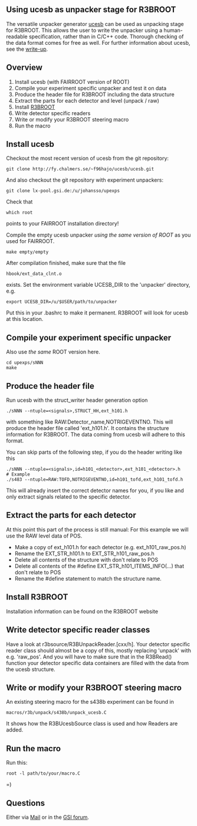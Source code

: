 Using ucesb as unpacker stage for R3BROOT
-----------------------------------------

The versatile unpacker generator [ucesb](http://fy.chalmers.se/~f96hajo/ucesb) can be used as unpacking stage for R3BROOT.
This allows the user to write the unpacker using a human-readable specification, rather than in C/C++ code.
Thorough checking of the data format comes for free as well.
For further information about ucesb, see the [write-up](http://fy.chalmers.se/~f96hajo/ucesb/ucesb_doc.pdf).

Overview
--------

1. Install ucesb (with FAIRROOT version of ROOT)
2. Compile your experiment specific unpacker and test it on data
3. Produce the header file for R3BROOT including the data structure
4. Extract the parts for each detector and level (unpack / raw)
5. Install [R3BROOT](https://www.r3broot.gsi.de)
6. Write detector specific readers
7. Write or modify your R3BROOT steering macro
8. Run the macro


Install ucesb
-------------

Checkout the most recent version of ucesb from the git repository:

    git clone http://fy.chalmers.se/~f96hajo/ucesb/ucesb.git

And also checkout the git repository with experiment unpackers:

    git clone lx-pool.gsi.de:/u/johansso/upexps

Check that

    which root

points to your FAIRROOT installation directory!

Compile the empty ucesb unpacker *using the same version of ROOT* as you used for FAIRROOT.

    make empty/empty

After compilation finished, make sure that the file

    hbook/ext_data_clnt.o

exists. Set the environment variable UCESB_DIR to the 'unpacker' directory, e.g.

    export UCESB_DIR=/u/$USER/path/to/unpacker

Put this in your .bashrc to make it permanent. R3BROOT will look for ucesb at this location.


Compile your experiment specific unpacker
-----------------------------------------

Also use *the same* ROOT version here.

    cd upexps/sNNN
    make


Produce the header file
-----------------------

Run ucesb with the struct_writer header generation option

    ./sNNN --ntuple=<signals>,STRUCT_HH,ext_h101.h

with <signals> something like RAW:Detector_name,NOTRIGEVENTNO.
This will produce the header file called 'ext_h101.h'.
It contains the structure information for R3BROOT.
The data coming from ucesb will adhere to this format.

You can skip parts of the following step, if you do the header writing like this

    ./sNNN --ntuple=<signals>,id=h101_<detector>,ext_h101_<detector>.h
    # Example
    ./s483 --ntuple=RAW:TOFD,NOTRIGEVENTNO,id=h101_tofd,ext_h101_tofd.h

This will already insert the correct detector names for you, if you like and only extract signals related to the specific detector.


Extract the parts for each detector
-----------------------------------

At this point this part of the process is still manual:
For this example we will use the RAW level data of POS.

- Make a copy of ext\_h101.h for each detector (e.g. ext\_h101_raw_pos.h)
- Rename the EXT_STR_h101.h to EXT_STR_h101_raw_pos.h
- Delete all contents of the structure with don't relate to POS
- Delete all contents of the #define EXT_STR_h101_ITEMS_INFO(...) that don't relate to POS
- Rename the #define statement to match the structure name.

Install R3BROOT
---------------

Installation information can be found on the R3BROOT website


Write detector specific reader classes
--------------------------------------

Have a look at r3bsource/R3BUnpackReader.[cxx/h].
Your detector specific reader class should almost be a copy of this, mostly replacing 'unpack' with e.g. 'raw_pos'.
And you will have to make sure that in the R3BRead() function your detector specific data containers are filled with the data from the ucesb structure.


Write or modify your R3BROOT steering macro
-------------------------------------------

An existing steering macro for the s438b experiment can be found in

    macros/r3b/unpack/s438b/unpack_ucesb.C

It shows how the R3BUcesbSource class is used and how Readers are added.


Run the macro
-------------

Run this:

    root -l path/to/your/macro.C

=)

Questions
---------

Either via [Mail](mailto:b.loeher@gsi.de) or in the [GSI forum](https://forum.gsi.de/index.php?t=thread&frm_id=206&%).
